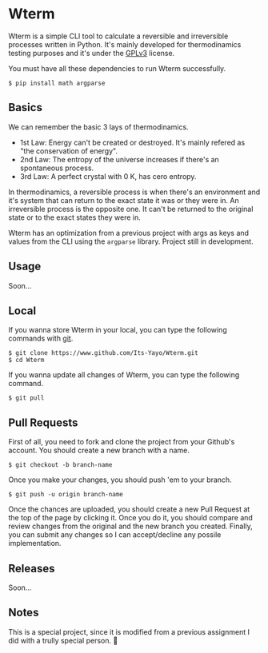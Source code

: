# Wterm
Wterm is a simple CLI tool to calculate a reversible and irreversible processes written in Python. It's mainly developed for
thermodinamics testing purposes and it's under the [GPLv3](https://www.gnu.org/licenses/gpl-3.0.html) license. 

You must have all these dependencies to run Wterm successfully. 

```shell
$ pip install math argparse 
```

## Basics
We can remember the basic 3 lays of thermodinamics. 
- 1st Law: Energy can't be created or destroyed. It's mainly refered as "the conservation of energy". 
- 2nd Law: The entropy of the universe increases if there's an spontaneous process. 
- 3rd Law: A perfect crystal with 0 K, has cero entropy. 

In thermodinamics, a reversible process is when there's an environment and it's system that can return to the exact state it was or they were in. An irreversible process is the opposite one. It can't be returned to the original state or to the exact states they were in. 

Wterm has an optimization from a previous project with args as keys and values from the CLI using the ```argparse``` library. Project still in development.

## Usage
Soon...


## Local
If you wanna store Wterm in your local, you can type the following commands with [git](https://git-scm.com/).
```shell
$ git clone https://www.github.com/Its-Yayo/Wterm.git
$ cd Wterm
```

If you wanna update all changes of Wterm, you can type the following command.
```shell
$ git pull
```

## Pull Requests
First of all, you need to fork and clone the project from your Github's account. You should create a new branch with a name. 
```
$ git checkout -b branch-name
```
Once you make your changes, you should push 'em to your branch.
```
$ git push -u origin branch-name
```
Once the chances are uploaded, you should create a new Pull Request at the top of the page by clicking it. Once you do it, you should compare and review changes from the original and the new branch you created. Finally, you can submit any changes so I can accept/decline any possile implementation. 

## Releases
Soon...

## Notes
This is a special project, since it is modified from a previous assignment I did with a trully special person. 🌷
